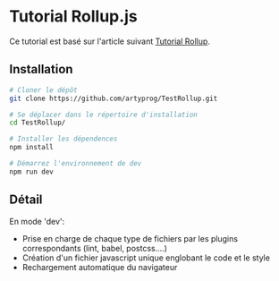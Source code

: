 # Tutorial Rollup.js

Ce tutorial est basé sur l'article suivant [Tutorial Rollup](https://code.lengstorf.com/learn-rollup-js/).  

## Installation 

``` sh
# Cloner le dépôt
git clone https://github.com/artyprog/TestRollup.git

# Se déplacer dans le répertoire d'installation
cd TestRollup/

# Installer les dépendences
npm install

# Démarrez l'environnement de dev
npm run dev
```

## Détail

En mode 'dev':
   -  Prise en charge de chaque type de fichiers par les plugins correspondants (lint, babel, postcss....)
   -  Création d'un fichier javascript unique englobant le code et le style
   -  Rechargement automatique du navigateur
